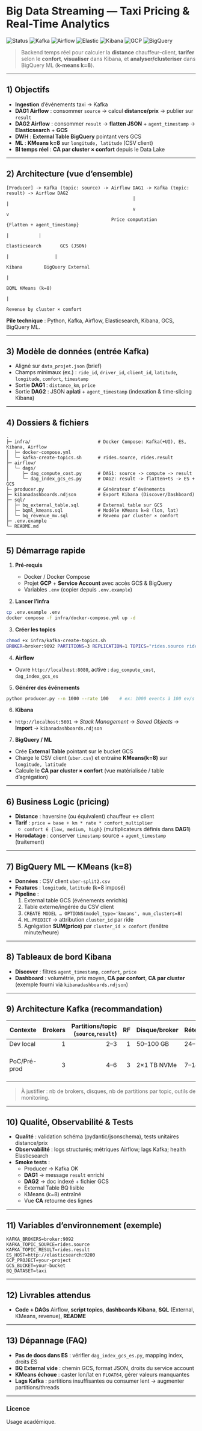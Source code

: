 # Big Data Streaming — Taxi Pricing & Real-Time Analytics

![Status](https://img.shields.io/badge/status-MVP-green) ![Kafka](https://img.shields.io/badge/stream-Kafka-black) ![Airflow](https://img.shields.io/badge/orchestrator-Airflow-blue) ![Elastic](https://img.shields.io/badge/search-Elasticsearch-005571) ![Kibana](https://img.shields.io/badge/viz-Kibana-3a3) ![GCP](https://img.shields.io/badge/datalake-GCS-1a73e8) ![BigQuery](https://img.shields.io/badge/warehouse-BigQuery-1a73e8)

> Backend temps réel pour calculer la **distance** chauffeur–client, **tarifer** selon le **confort**, **visualiser** dans Kibana, et **analyser/clusteriser** dans BigQuery ML (**k-means k=8**). 
---

## 1) Objectifs

- **Ingestion** d’événements taxi → Kafka  
- **DAG1 Airflow** : consommer `source` → calcul **distance/prix** → publier sur `result`  
- **DAG2 Airflow** : consommer `result` → **flatten JSON** + `agent_timestamp` → **Elasticsearch** + **GCS**  
- **DWH** : **External Table BigQuery** pointant vers GCS  
- **ML** : **KMeans k=8** sur `longitude, latitude` (CSV client)  
- **BI temps réel** : **CA par cluster × confort** depuis le Data Lake

---

## 2) Architecture (vue d’ensemble)

```
[Producer] -> Kafka (topic: source) -> Airflow DAG1 -> Kafka (topic: result) -> Airflow DAG2
                                               |                                    |
                                               v                                    v
                                       Price computation                    {Flatten + agent_timestamp}
                                                                                  |           |
                                                                           Elasticsearch       GCS (JSON)
                                                                                |                 |
                                                                             Kibana        BigQuery External
                                                                                                   |
                                                                                        BQML KMeans (k=8)
                                                                                                   |
                                                                                  Revenue by cluster × comfort
```

**Pile technique** : Python, Kafka, Airflow, Elasticsearch, Kibana, GCS, BigQuery ML.

---

## 3) Modèle de données (entrée Kafka)

- Aligné sur `data_projet.json` (brief)  
- Champs minimaux (ex.) : `ride_id`, `driver_id`, `client_id`, `latitude`, `longitude`, `comfort`, `timestamp`  
- Sortie **DAG1** : `distance_km`, `price`  
- Sortie **DAG2** : JSON **aplati** + `agent_timestamp` (indexation & time-slicing Kibana)

---

## 4) Dossiers & fichiers

```
.
├─ infra/                         # Docker Compose: Kafka(+UI), ES, Kibana, Airflow
│  ├─ docker-compose.yml
│  └─ kafka-create-topics.sh      # rides.source, rides.result
├─ airflow/
│  └─ dags/
│     ├─ dag_compute_cost.py      # DAG1: source -> compute -> result
│     └─ dag_index_gcs_es.py      # DAG2: result -> flatten+ts -> ES + GCS
├─ producer.py                    # Générateur d’événements
├─ kibanadashboards.ndjson        # Export Kibana (Discover/Dashboard)
├─ sql/
│  ├─ bq_external_table.sql       # External table sur GCS
│  ├─ bqml_kmeans.sql             # Modèle KMeans k=8 (lon, lat)
│  └─ bq_revenue_mv.sql           # Revenu par cluster × confort
├─ .env.example
└─ README.md
```

---

## 5) Démarrage rapide

1) **Pré-requis**
   - Docker / Docker Compose  
   - Projet **GCP** + **Service Account** avec accès GCS & BigQuery  
   - Variables `.env` (copier depuis `.env.example`)

2) **Lancer l’infra**
```bash
cp .env.example .env
docker compose -f infra/docker-compose.yml up -d
```

3) **Créer les topics**
```bash
chmod +x infra/kafka-create-topics.sh
BROKER=broker:9092 PARTITIONS=3 REPLICATION=1 TOPICS="rides.source rides.result" ./infra/kafka-create-topics.sh
```

4) **Airflow**
- Ouvre `http://localhost:8080`, active : `dag_compute_cost`, `dag_index_gcs_es`

5) **Générer des événements**
```bash
python producer.py --n 1000 --rate 100    # ex: 1000 events à 100 ev/s
```

6) **Kibana**
- `http://localhost:5601` → *Stack Management* → *Saved Objects* → **Import** → `kibanadashboards.ndjson`

7) **BigQuery / ML**
- Crée **External Table** pointant sur le bucket GCS  
- Charge le CSV client (`uber.csv`) et entraîne **KMeans(k=8)** sur `longitude, latitude`  
- Calcule le **CA par cluster × confort** (vue matérialisée / table d’agrégation)

---

## 6) Business Logic (pricing)

- **Distance** : haversine (ou équivalent) chauffeur ↔ client  
- **Tarif** : `price = base + km * rate * comfort_multiplier`  
  - `comfort ∈ {low, medium, high}` (multiplicateurs définis dans **DAG1**)  
- **Horodatage** : conserver `timestamp` source + `agent_timestamp` (traitement)

---

## 7) BigQuery ML — KMeans (k=8)

- **Données** : CSV client `uber-split2.csv`  
- **Features** : `longitude`, `latitude` (k=8 imposé)  
- **Pipeline** :
  1. External table GCS (événements enrichis)  
  2. Table externe/ingérée du CSV client  
  3. `CREATE MODEL … OPTIONS(model_type='kmeans', num_clusters=8)`  
  4. `ML.PREDICT` → attribution `cluster_id` par ride  
  5. Agrégation **SUM(price)** par `cluster_id × confort` (fenêtre minute/heure)

---

## 8) Tableaux de bord Kibana

- **Discover** : filtres `agent_timestamp`, `comfort`, `price`  
- **Dashboard** : volumétrie, prix moyen, **CA par confort**, **CA par cluster** (exemple fourni via `kibanadashboards.ndjson`)

---

## 9) Architecture Kafka (recommandation)

| Contexte     | Brokers | Partitions/topic (`source`,`result`) | RF | Disque/broker | Rétention | Monitoring |
|---|---:|---:|---:|---|---|---|
| Dev local    | 1       | 2–3                                 | 1  | 50–100 GB     | 24–72 h   | Kafka-UI   |
| PoC/Pré-prod | 3       | 4–6                                 | 3  | 2×1 TB NVMe   | 7–14 j    | Kafka-UI + JMX/Prom + Grafana (+Burrow) |

> À justifier : nb de brokers, disques, nb de partitions par topic, outils de monitoring.

---

## 10) Qualité, Observabilité & Tests

- **Qualité** : validation schéma (pydantic/jsonschema), tests unitaires distance/prix  
- **Observabilité** : logs structurés; métriques Airflow; lags Kafka; health Elasticsearch  
- **Smoke tests** :
  - Producer → Kafka OK  
  - **DAG1** → message `result` enrichi  
  - **DAG2** → doc indexé + fichier GCS  
  - External Table BQ lisible  
  - KMeans (k=8) entraîné  
  - Vue **CA** retourne des lignes

---

## 11) Variables d’environnement (exemple)

```
KAFKA_BROKERS=broker:9092
KAFKA_TOPIC_SOURCE=rides.source
KAFKA_TOPIC_RESULT=rides.result
ES_HOST=http://elasticsearch:9200
GCP_PROJECT=your-project
GCS_BUCKET=your-bucket
BQ_DATASET=taxi
```

---

## 12) Livrables attendus

- **Code + DAGs** Airflow, **script topics**, **dashboards Kibana**, **SQL** (External, KMeans, revenue), **README**

---

## 13) Dépannage (FAQ)

- **Pas de docs dans ES** : vérifier `dag_index_gcs_es.py`, mapping index, droits ES  
- **BQ External vide** : chemin GCS, format JSON, droits du service account  
- **KMeans échoue** : caster lon/lat en `FLOAT64`, gérer valeurs manquantes  
- **Lags Kafka** : partitions insuffisantes ou consumer lent → augmenter partitions/threads

---

### Licence
Usage académique.
